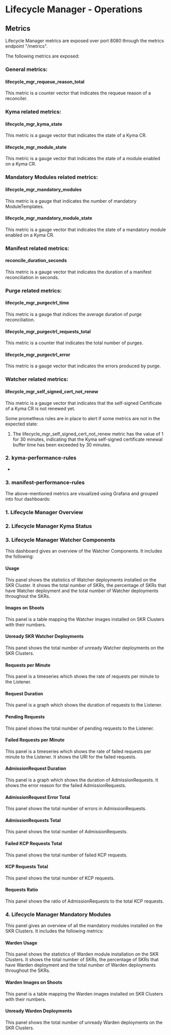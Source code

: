 # Lifecycle Manager - Operations

## Metrics

Lifecycle Manager metrics are exposed over port 8080 through the metrics endpoint "/metrics".

The following metrics are exposed:

### General metrics:
#### lifecycle_mgr_requeue_reason_total
This metric is a counter vector that indicates the requeue reason of a reconciler.

### Kyma related metrics:
#### lifecycle_mgr_kyma_state
This metric is a gauge vector that indicates the state of a Kyma CR.
#### lifecycle_mgr_module_state
This metric is a gauge vector that indicates the state of a module enabled on a Kyma CR.


### Mandatory Modules related metrics:
#### lifecycle_mgr_mandatory_modules
This metric is a gauge that indicates the number of mandatory ModuleTemplates.
#### lifecycle_mgr_mandatory_module_state
This metric is a gauge vector that indicates the state of a mandatory module enabled on a Kyma CR.

### Manifest related metrics:
#### reconcile_duration_seconds
This metric is a gauge vector that indicates the duration of a manifest reconciliation in seconds.

### Purge related metrics:
#### lifecycle_mgr_purgectrl_time
This metric is a gauge that indices the average duration of purge reconciliation.
#### lifecycle_mgr_purgectrl_requests_total
This metric is a counter that indicates the total number of purges.
#### lifecycle_mgr_purgectrl_error
This metric is a gauge vector that indicates the errors produced by purge.

### Watcher related metrics:
#### lifecycle_mgr_self_signed_cert_not_renew
This metric is a gauge vector that indicates that the self-signed Certificate of a Kyma CR is not renewed yet.

Some prometheus rules are in place to alert if some metrics are not in the expected state:

1. The lifecycle_mgr_self_signed_cert_not_renew metric has the value of 1 for 30 minutes, indicating that the Kyma self-signed certificate renewal buffer time has been exceeded by 30 minutes.
 
### 2. kyma-performance-rules
- 
### 3. manifest-performance-rules

The above-mentioned metrics are visualized using Grafana and grouped into four dashboards:

### 1. Lifecycle Manager Overview

### 2. Lifecycle Manager Kyma Status



### 3. Lifecycle Manager Watcher Components

This dashboard gives an overview of the Watcher Components. It includes the following:

#### Usage
This panel shows the statistics of Watcher deployments installed on the SKR Cluster. It shows the total number of SKRs, the percentage of SKRs
that have Watcher deployment and the total number of Watcher deployments throughout the SKRs.

#### Images on Shoots
This panel is a table mapping the Watcher images installed on SKR Clusters with their numbers.

#### Unready SKR Watcher Deployments
This panel shows the total number of unready Watcher deployments on the SKR Clusters.

#### Requests per Minute
This panel is a timeseries which shows the rate of requests per minute to the Listener.

#### Request Duration
This panel is a graph which shows the duration of requests to the Listener.

#### Pending Requests
This panel shows the total number of pending requests to the Listener.

#### Failed Requests per Minute
This panel is a timeseries which shows the rate of failed requests per minute to the Listener. It shows the URI for the failed requests.

#### AdmissionRequest Duration
This panel is a graph which shows the duration of AdmissionRequests. It shows the error reason for the failed AdmissionRequests.

#### AdmissionRequest Error Total
This panel shows the total number of errors in AdmissionRequests.

#### AdmissionRequests Total
This panel shows the total number of AdmissionRequests.

#### Failed KCP Requests Total
This panel shows the total number of failed KCP requests.

#### KCP Requests Total
This panel shows the total number of KCP requests.

#### Requests Ratio
This panel shows the ratio of AdmissionRequests to the total KCP requests.

### 4. Lifecycle Manager Mandatory Modules

This panel gives an overview of all the mandatory modules installed on the SKR Clusters. It includes the following metrics:

#### Warden Usage
This panel shows the statistics of Warden module installation on the SKR Clusters. It shows the total number of SKRs, the percentage of SKRs
that have Warden deployment and the total number of Warden deployments throughout the SKRs. 

#### Warden Images on Shoots
This panel is a table mapping the Warden images installed on SKR Clusters with their numbers.

#### Unready Warden Deployments
This panel shows the total number of unready Warden deployments on the SKR Clusters.


